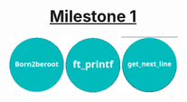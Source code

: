 <h1 align="center"><a href="milestone_1">Milestone 1</a></h1>

<p align="center" width="100%"><a href="born2beroot"><img src="../documentation/milestone_1/born2beroot.png" width="100" /><a/><a href="printf/"><img src="../documentation/milestone_1/ft_printf.png" width="100" /></a><a href="get_next_line/"><img src="../documentation/milestone_1/get_next_line.png" width="100" /></a></p>
